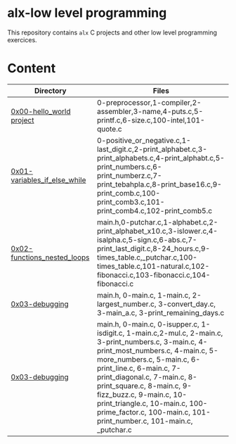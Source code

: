 # alx-low level programming
 This repository contains `alx` C projects and other low level programming exercices.
# Content
Directory | Files
--------- | -----
[0x00-hello_world project](https://github.com/Kaoutherbo/alx-low_level_programming/tree/master/0x00-hello_world) | 0-preprocessor,1-compiler,2-assembler,3-name,4-puts.c,5-printf.c,6-size.c,100-intel,101-quote.c
[0x01-variables_if_else_while](https://github.com/Kaoutherbo/alx-low_level_programming/tree/master/0x01-variables_if_else_while) | 0-positive_or_negative.c,1-last_digit.c,2-print_alphabet.c,3-print_alphabets.c,4-print_alphabt.c,5-print_numbers.c,6-print_numberz.c,7-print_tebahpla.c,8-print_base16.c,9-print_comb.c,100-print_comb3.c,101-print_comb4.c,102-print_comb5.c
[0x02-functions_nested_loops](https://github.com/Kaoutherbo/alx-low_level_programming/tree/master/0x02-functions_nested_loops) | main.h,0-putchar.c,1-alphabet.c,2-print_alphabet_x10.c,3-islower.c,4-isalpha.c,5-sign.c,6-abs.c,7-print_last_digit.c,8-24_hours.c,9-times_table.c,_putchar.c,100-times_table.c,101-natural.c,102-fibonacci.c,103-fibonacci.c,104-fibonacci.c
[0x03-debugging](https://github.com/Kaoutherbo/alx-low_level_programming/tree/master/0x03-debugging) | main.h, 0-main.c, 1-main.c, 2-largest_number.c, 3-convert_day.c, 3-main_a.c, 3-print_remaining_days.c
[0x03-debugging](https://github.com/Kaoutherbo/alx-low_level_programming/tree/master/0x04-more_functions_nested_loops) | main.h, 0-main.c, 0-isupper.c, 1-isdigit.c, 1-main.c,2-mul.c, 2-main.c, 3-print_numbers.c, 3-main.c, 4-print_most_numbers.c, 4-main.c, 5-more_numbers.c, 5-main.c, 6-print_line.c, 6-main.c, 7-print_diagonal.c, 7-main.c, 8-print_square.c, 8-main.c, 9-fizz_buzz.c, 9-main.c, 10-print_triangle.c, 10-main.c, 100-prime_factor.c, 100-main.c, 101-print_number.c, 101-main.c, _putchar.c


